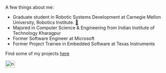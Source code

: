 A few things about me:
- Graduate student in Robotic Systems Development at Carnegie Mellon University, Robotics Institute. [:link:](https://mrsd.ri.cmu.edu/)
- Majored in Computer Science & Engineering from Indian Institute of Technology Kharagpur
- Former Software Engineer at Microsoft
- Former Project Trainee in Embedded Software at Texas Instruments

Find some of my projects [here](https://nevalsar.github.io/#/projects)

<a href="https://linkedin.com/in/nevinvalsaraj" target="blank"><img align="center" src="https://raw.githubusercontent.com/rahuldkjain/github-profile-readme-generator/master/src/images/icons/Social/linked-in-alt.svg" alt="nevinvalsaraj" height="22.5" width="30" /></a>
